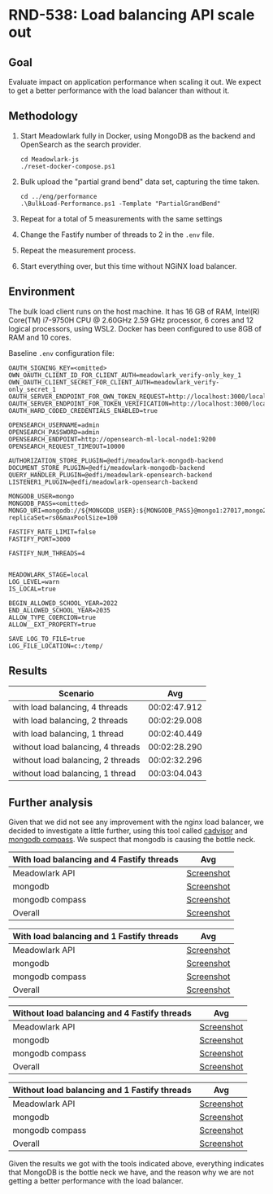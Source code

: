 # RND-538: Load balancing API scale out

## Goal

Evaluate impact on application performance when scaling it out.
We expect to get a better performance with the load balancer than without it.

## Methodology

1. Start Meadowlark fully in Docker, using MongoDB as the backend and OpenSearch
   as the search provider.

   ```pwsh
   cd Meadowlark-js
   ./reset-docker-compose.ps1
   ```

2. Bulk upload the "partial grand bend" data set, capturing the time taken.

   ```pwsh
   cd ../eng/performance
   .\BulkLoad-Performance.ps1 -Template "PartialGrandBend"
   ```

3. Repeat for a total of 5 measurements with the same settings
4. Change the Fastify number of threads to 2 in the `.env` file.
5. Repeat the measurement process.
6. Start everything over, but this time without NGiNX load balancer.

## Environment

The bulk load client runs on the host machine. It has 16 GB of RAM,
Intel(R) Core(TM) i7-9750H CPU @ 2.60GHz   2.59 GHz processor, 6 cores and
12 logical processors, using WSL2. Docker has been configured to use 8GB of RAM
and 10 cores.

Baseline `.env` configuration file:

```none
OAUTH_SIGNING_KEY=<omitted>
OWN_OAUTH_CLIENT_ID_FOR_CLIENT_AUTH=meadowlark_verify-only_key_1
OWN_OAUTH_CLIENT_SECRET_FOR_CLIENT_AUTH=meadowlark_verify-only_secret_1
OAUTH_SERVER_ENDPOINT_FOR_OWN_TOKEN_REQUEST=http://localhost:3000/local/oauth/token
OAUTH_SERVER_ENDPOINT_FOR_TOKEN_VERIFICATION=http://localhost:3000/local/oauth/verify
OAUTH_HARD_CODED_CREDENTIALS_ENABLED=true

OPENSEARCH_USERNAME=admin
OPENSEARCH_PASSWORD=admin
OPENSEARCH_ENDPOINT=http://opensearch-ml-local-node1:9200
OPENSEARCH_REQUEST_TIMEOUT=10000

AUTHORIZATION_STORE_PLUGIN=@edfi/meadowlark-mongodb-backend
DOCUMENT_STORE_PLUGIN=@edfi/meadowlark-mongodb-backend
QUERY_HANDLER_PLUGIN=@edfi/meadowlark-opensearch-backend
LISTENER1_PLUGIN=@edfi/meadowlark-opensearch-backend

MONGODB_USER=mongo
MONGODB_PASS=<omitted>
MONGO_URI=mongodb://${MONGODB_USER}:${MONGODB_PASS}@mongo1:27017,mongo2:27018,mongo3:27019/?replicaSet=rs0&maxPoolSize=100

FASTIFY_RATE_LIMIT=false
FASTIFY_PORT=3000

FASTIFY_NUM_THREADS=4


MEADOWLARK_STAGE=local
LOG_LEVEL=warn
IS_LOCAL=true

BEGIN_ALLOWED_SCHOOL_YEAR=2022
END_ALLOWED_SCHOOL_YEAR=2035
ALLOW_TYPE_COERCION=true
ALLOW__EXT_PROPERTY=true

SAVE_LOG_TO_FILE=true
LOG_FILE_LOCATION=c:/temp/
```

## Results

| Scenario                          | Avg          |
| --------------------------------- | ------------ |
| with load balancing, 4 threads    | 00:02:47.912 |
| with load balancing, 2 threads    | 00:02:29.008 |
| with load balancing, 1 thread     | 00:02:40.449 |
| without load balancing, 4 threads | 00:02:28.290 |
| without load balancing, 2 threads | 00:02:32.296 |
| without load balancing, 1 thread  | 00:03:04.043 |

## Further analysis

Given that we did not see any improvement with the nginx load balancer, we decided to investigate
a little further, using this tool called [cadvisor](https://github.com/google/cadvisor) and
[mongodb compass](https://www.mongodb.com/products/compass).
We suspect that mongodb is causing the bottle neck.

| With load balancing and 4 Fastify threads    | Avg          |
| -------------------------------------------- | ------------ |
| Meadowlark API                               | [Screenshot](./load-balancing-API-scale-out-screenshots/WithLB_4FastifyThreads/MeadowlarkAPI.PNG) |
| mongodb                                      | [Screenshot](./load-balancing-API-scale-out-screenshots/WithLB_4FastifyThreads/Mongo.PNG) |
| mongodb compass                              | [Screenshot](./load-balancing-API-scale-out-screenshots/WithLB_4FastifyThreads/mongo1_compass.PNG) |
| Overall                                      | [Screenshot](./load-balancing-API-scale-out-screenshots/WithLB_4FastifyThreads/Overall.PNG) |

| With load balancing and 1 Fastify threads    | Avg          |
| -------------------------------------------- | ------------ |
| Meadowlark API                               | [Screenshot](./load-balancing-API-scale-out-screenshots/WithLB_1FastifyThreads/MeadowlarkAPI.PNG) |
| mongodb                                      | [Screenshot](./load-balancing-API-scale-out-screenshots/WithLB_1FastifyThreads/Mongo.PNG) |
| mongodb compass                              | [Screenshot](./load-balancing-API-scale-out-screenshots/WithLB_1FastifyThreads/mongo1_compass.PNG) |
| Overall                                      | [Screenshot](./load-balancing-API-scale-out-screenshots/WithLB_1FastifyThreads/Overall.PNG) |

| Without load balancing and 4 Fastify threads | Avg          |
| -------------------------------------------- | ------------ |
| Meadowlark API                               | [Screenshot](./load-balancing-API-scale-out-screenshots/WithoutLB_4FastifyThreads/MeadowlarkAPI.PNG) |
| mongodb                                      | [Screenshot](./load-balancing-API-scale-out-screenshots/WithoutLB_4FastifyThreads/mongo.PNG) |
| mongodb compass                              | [Screenshot](./load-balancing-API-scale-out-screenshots/WithoutLB_4FastifyThreads/mongo1_compas.PNG) |
| Overall                                      | [Screenshot](./load-balancing-API-scale-out-screenshots/WithoutLB_4FastifyThreads/Overall.PNG) |

| Without load balancing and 1 Fastify threads | Avg          |
| -------------------------------------------- | ------------ |
| Meadowlark API                               | [Screenshot](./load-balancing-API-scale-out-screenshots/WithoutLB_4FastifyThreads/MeadowlarkAPI.PNG) |
| mongodb                                      | [Screenshot](./load-balancing-API-scale-out-screenshots/WithoutLB_4FastifyThreads/mongo.PNG) |
| mongodb compass                              | [Screenshot](./load-balancing-API-scale-out-screenshots/WithoutLB_4FastifyThreads/mongo1_compas.PNG) |
| Overall                                      | [Screenshot](./load-balancing-API-scale-out-screenshots/WithoutLB_4FastifyThreads/Overall.PNG) |

Given the results we got with the tools indicated above, everything indicates that
MongoDB is the bottle neck we have, and the reason why we are not getting a
better performance with the load balancer.

